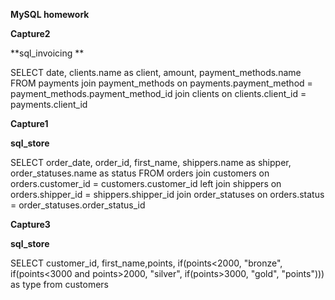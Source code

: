 **MySQL homework**



**Capture2**

**sql_invoicing **

SELECT date, clients.name as client, amount, payment_methods.name  FROM payments
join payment_methods
on payments.payment_method = payment_methods.payment_method_id
join clients 
on clients.client_id = payments.client_id


**Capture1**

**sql_store**

SELECT order_date, order_id, first_name, shippers.name as shipper, order_statuses.name as status FROM orders
join customers
on orders.customer_id = customers.customer_id
left join shippers
on orders.shipper_id = shippers.shipper_id
join order_statuses
on orders.status = order_statuses.order_status_id



**Capture3**

**sql_store**


SELECT customer_id, first_name,points, if(points<2000, "bronze", if(points<3000 and points>2000, "silver", if(points>3000, "gold", "points"))) as type from customers


